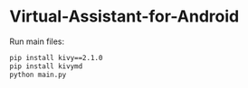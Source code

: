 ﻿# Virtual-Assistant-for-Android
Run main files:
```bash
pip install kivy==2.1.0
pip install kivymd
python main.py
```
